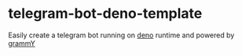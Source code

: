 # telegram-bot-deno-template
Easily create a telegram bot running on [deno](https://deno.com/?ref=https://github.com/waptik/telegram-bot-deno-template) runtime and powered by [grammY](https://grammy.dev/?ref=https://github.com/waptik/telegram-bot-deno-template)
